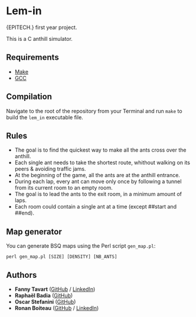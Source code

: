 # Lem-in

{EPITECH.} first year project.

This is a C anthill simulator.

## Requirements

 - [Make](https://www.gnu.org/software/make/)
 - [GCC](https://gcc.gnu.org/)

## Compilation

Navigate to the root of the repository from your Terminal and run `make` to build the `lem_in` executable file.

## Rules

 - The goal is to find the quickest way to make all the ants cross over the anthill.
 - Each single ant needs to take the shortest route, whithout walking on its peers & avoiding traffic jams.
 - At the beginning of the game, all the ants are at the anthill entrance.
 - During each lap, every ant can move only once by following a tunnel from its current room to an empty room.
 - The goal is to lead the ants to the exit room, in a minimum amount of laps.
 - Each room could contain a single ant at a time (except ##start and ##end).

## Map generator

You can generate BSQ maps using the Perl script `gen_map.pl`:

```
perl gen_map.pl [SIZE] [DENSITY] [NB_ANTS]
```

## Authors

* **Fanny Tavart** ([GitHub](https://github.com/fannytavart/) / [LinkedIn](https://www.linkedin.com/in/fannytavart))
* **Raphaël Badia** ([GitHub](https://github.com/RaphaelBadia))
* **Oscar Stefanini** ([GitHub](https://github.com/Ostefanini/))
* **Ronan Boiteau** ([GitHub](https://github.com/ronanboiteau) / [LinkedIn](https://www.linkedin.com/in/ronanboiteau/))
